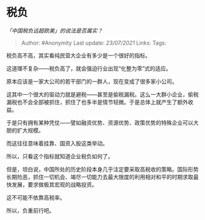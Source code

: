 # 税负
*「中国税负远超欧美」的说法是否属实？*

> Author: #Anonymity
> Last update: *23/07/2021* 
> Links:
> Tags:    


税负高不高，其实看纯民营大企业有多少是一个很好的指标。

这道理不复杂——税负高了，就会强迫行业出现“化整为零”式的适应。

原本应该是一家大公司的若干部门的一群人，现在变成了很多家小公司。

这其中一个很大的驱动力就是避税——甚至是偷税漏税。这么一大群小企业，偷税漏税也不会全部被抓住，抓住了也多半是情节轻微。于是总体上就产生了额外收益。

于是只有拥有某种凭仗——譬如融资优势、资源优势、政策优势的特殊企业可以大胆的扩大规模。

而这往往意味着挂靠、国资入股这类举动。

所以，只看这个指标就知道企业税负如何了。

但是，坦白说，中国所处的历史阶段本身几乎注定要采取高税收的策略。国际形势长期险恶，抓住一切机会、竭尽一切能力去最大限度的利用相对和平的时期求取最快发展，要求做极其宏观的战略投资。

这不可能不依靠高税率。

所以，负重前行吧。




